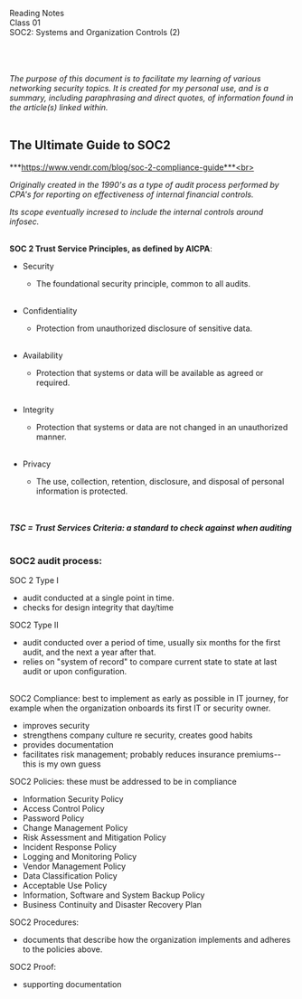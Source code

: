 Reading Notes<br>
Class 01<br>
SOC2: Systems and Organization Controls (2)<br><br><br><br>

*The purpose of this document is to facilitate my learning of various networking security topics.  It is created for my personal use, and is a summary, including paraphrasing and direct quotes, of information found in the article(s) linked within.*<br><br>


## The Ultimate Guide to SOC2
***https://www.vendr.com/blog/soc-2-compliance-guide***<br><br>

*Originally created in the 1990's as a type of audit process  performed by CPA's for reporting on effectiveness of internal financial controls.*<br>

*Its scope eventually incresed to include the internal controls around infosec.*<br><br>

**SOC 2 Trust Service Principles, as defined by AICPA**:
- ‍Security
    - The foundational security principle, common to all audits.<br><br>

- Confidentiality<br>
    - Protection from unauthorized disclosure of sensitive data.<br>
‍
- Availability<br>
    - Protection that systems or data will be available as agreed or required.<br><br>

- Integrity<br>
    - Protection that systems or data are not changed in an unauthorized manner.<br><br>

- Privacy<br>
    - The use, collection, retention, disclosure, and disposal of personal information is protected.<br><br><br>

***TSC = Trust Services Criteria: a standard to check against when auditing***<br><br>

### **SOC2 audit process**:<br>
SOC 2 Type I<br>
- audit conducted at a single point in time.
- checks for design integrity that day/time

SOC2 Type II<br>
- audit conducted over a period of time, usually six months for the first audit, and the next a year after that.
- relies on "system of record" to compare current state to state at last audit or upon configuration.<br><br>

SOC2 Compliance:  best to implement as early as possible in IT journey, for example when the organization onboards its first IT or security owner.
- improves security
- strengthens company culture re security, creates good habits
- provides documentation
- facilitates risk management; probably reduces insurance premiums-- this is my own guess

SOC2 Policies: these must be addressed to be in compliance
- Information Security Policy
- Access Control Policy
- Password Policy
- Change Management Policy
- Risk Assessment and Mitigation Policy
- Incident Response Policy
- Logging and Monitoring Policy
- Vendor Management Policy
- Data Classification Policy
- Acceptable Use Policy
- Information, Software and System Backup Policy
- Business Continuity and Disaster Recovery Plan

SOC2 Procedures:
- documents that describe how the organization implements and adheres to the policies above.

SOC2 Proof:
- supporting documentation<br><br><br><br>
